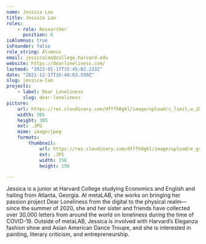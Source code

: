 ```yaml
---
name: Jessica Lao
title: Jessica Lao
roles:
    - role: Researcher
      position: 6
isAlumnus: true
isFounder: false
role_string: Alumnus
email: jessicalao@college.harvard.edu
website: https://dearloneliness.com/
lastmod: "2023-01-17T15:45:02.233Z"
date: "2021-12-17T16:40:03.599Z"
slug: jessica-lao
projects:
    - label: Dear Loneliness
      slug: dear-loneliness
picture:
    url: https://res.cloudinary.com/dfffh0gkl/image/upload/c_limit,w_2000,h_2000/e_grayscale/v1639756966/Profile_Pic_HMC_6e6108995a.jpg
    width: 305
    height: 305
    ext: .JPG
    mime: image/jpeg
    formats:
        thumbnail:
            url: https://res.cloudinary.com/dfffh0gkl/image/upload/e_grayscale/v1639756967/thumbnail_Profile_Pic_HMC_6e6108995a.jpg
            ext: .JPG
            width: 156
            height: 156

---
```

Jessica is a junior at Harvard College studying Economics and English and hailing from Atlanta, Georgia. At metaLAB, she works on bringing her passion project Dear Loneliness from the digital to the physical realm—since the summer of 2020, she and her sister and friends have collected over 30,000 letters from around the world on loneliness during the time of COVID-19. Outside of metaLAB, Jessica is involved with Harvard’s Eleganza fashion show and Asian American Dance Troupe, and she is interested in painting, literary criticism, and entrepreneurship.